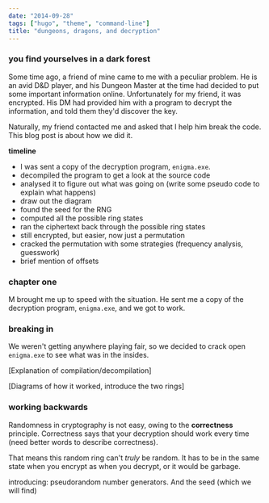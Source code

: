 ```yaml
---
date: "2014-09-28"
tags: ["hugo", "theme", "command-line"]
title: "dungeons, dragons, and decryption"
---
```


### you find yourselves in a dark forest

Some time ago, a friend of mine came to me with a peculiar problem. He is an avid D&D player, and his Dungeon Master at the time had decided to put some important information online. Unfortunately for my friend, it was encrypted. His DM had provided him with a program to decrypt the information, and told them they'd discover the key.

Naturally, my friend contacted me and asked that I help him break the code. This blog post is about how we did it.

**timeline**

- I was sent a copy of the decryption program, `enigma.exe`. 
- decompiled the program to get a look at the source code
- analysed it to figure out what was going on (write some pseudo code to explain what happens)
- draw out the diagram
- found the seed for the RNG
- computed all the possible ring states 
- ran the ciphertext back through the possible ring states
- still encrypted, but easier, now just a permutation
- cracked the permutation with some strategies (frequency analysis, guesswork)
- brief mention of offsets

### chapter one

M brought me up to speed with the situation. He sent me a copy of the decryption program, `enigma.exe`, and we got to work.


### breaking in

We weren't getting anywhere playing fair, so we decided to crack open `enigma.exe` to see what was in the insides.

[Explanation of compilation/decompilation]

[Diagrams of how it worked, introduce the two rings]

### working backwards

Randomness in cryptography is not easy, owing to the **correctness** principle. Correctness says that your decryption should work every time (need better words to describe correctness).

That means this random ring can't *truly* be random. It has to be in the same state when you encrypt as when you decrypt, or it would be garbage.

introducing: pseudorandom number generators. And the seed (which we will find)


